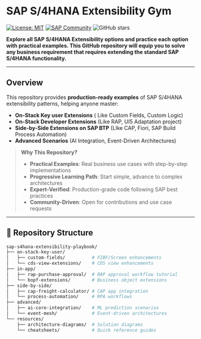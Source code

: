 # SAP S/4HANA Extensibility Gym

[![License: MIT](https://img.shields.io/badge/License-MIT-yellow.svg)](https://opensource.org/licenses/MIT)
[![SAP Community](https://img.shields.io/badge/SAP_Community-Contributions-blue)](https://community.sap.com)
![GitHub stars](https://img.shields.io/github/stars/yourusername/sap-s4hana-extensibility-showcase?style=social)

**Explore all SAP S/4HANA Extensibility options and practice each option with practical examples. This GitHub repository will equip you to solve any business requirement that requires extending the standard SAP S/4HANA functionality.**

---

## Overview

This repository provides **production-ready examples** of SAP S/4HANA extensibility patterns, helping anyone master:

- **On-Stack Key user Extensions** ( Like Custom Fields, Custom Logic)
- **On-Stack Developer Extensions** (Like RAP, UI5 Adaptation project)
- **Side-by-Side Extensions on SAP BTP** (LIke CAP, Fiori, SAP Build Process Automation)
- **Advanced Scenarios** (AI Integration, Event-Driven Architectures)

> **Why This Repository?**
> -  **Practical Examples**: Real business use cases with step-by-step implementations
> -  **Progressive Learning Path**: Start simple, advance to complex architectures
> -  **Expert-Verified**: Production-grade code following SAP best practices
> -  **Community-Driven**: Open for contributions and use case requests

---

## 📂 Repository Structure

```bash
sap-s4hana-extensibility-playbook/
├── on-stack-key-user/
│   ├── custom-fields/          # FIBF/Screen enhancements
│   └── cds-view-extensions/    # CDS view enhancements
├── in-app/
│   ├── rap-purchase-approval/  # RAP approval workflow tutorial
│   └── bopf-extensions/        # Business object extensions
├── side-by-side/
│   ├── cap-freight-calculator/ # CAP app integration
│   └── process-automation/     # RPA workflows
├── advanced/
│   ├── ai-core-integration/    # ML prediction scenarios
│   └── event-mesh/             # Event-driven architectures
└── resources/
    ├── architecture-diagrams/  # Solution diagrams
    └── cheatsheets/            # Quick reference guides
